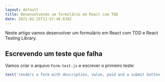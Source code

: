 ```yaml
---
layout: default
title: Desenvolvendo um formulário em React com TDD
date: 2021-02-25T11:57:48.638Z
---
```

Neste artigo vamos desenvolver um formulário em React com TDD e React Testing Library.

## Escrevendo um teste que falha

Vamos criar o arquivo `Form.test.js` e escrever o primeiro teste:

```javascript
test('renders a form with description, value, paid and a submit button', () => {})
```
